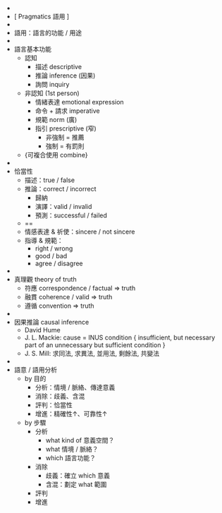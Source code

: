 -
- [ Pragmatics 語用 ]
-
- 語用：語言的功能 / 用途
-
- 語言基本功能
	- 認知
		- 描述 descriptive
		- 推論 inference      (因果)
		- 詢問 inquiry
	- 非認知 (1st person)
		- 情緒表達 emotional expression
		- 命令 + 請求 imperative
		- 規範 norm              (廣)
		- 指引 prescriptive  (窄)
			- 非強制 = 推薦
			- 強制 = 有罰則
	- {可複合使用 combine}
-
- 恰當性
	- 描述：true / false
	- 推論：correct / incorrect
		- 歸納
		- 演譯：valid / invalid
		- 預測：successful / failed
	- ==
	- 情感表達 & 祈使：sincere / not sincere
	- 指導 & 規範：
		- right / wrong
		- good / bad
		- agree / disagree
-
- 真理觀 theory of truth
	- 符應 correspondence / factual => truth
	- 融貫 coherence / valid => truth
	- 遵循 convention => truth
-
- 因果推論 causal inference
	- David Hume
	- J. L. Mackie: cause = INUS condition 
	  { insufficient, but necessary part of an unnecessary but sufficient condition }
	- J. S. Mill: 求同法, 求異法, 並用法, 剩餘法, 共變法
-
- 語意 / 語用分析
	- by 目的
		- 分析：情境 / 脈絡、傳達意義
		- 消除：歧義、含混
		- 評判：恰當性
		- 增進：精確性↑、可靠性↑
	- by 步驟
		- 分析
			- what kind of 意義空間？
			- what 情境 / 脈絡？
			- which 語言功能？
		- 消除
			- 歧義：確立 which 意義
			- 含混：劃定 what 範圍
		- 評判
		- 增進